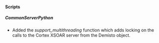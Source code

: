 
#### Scripts
##### CommonServerPython
- Added the *support_multithreading* function which adds locking on the calls to the Cortex XSOAR server from the Demisto object.
